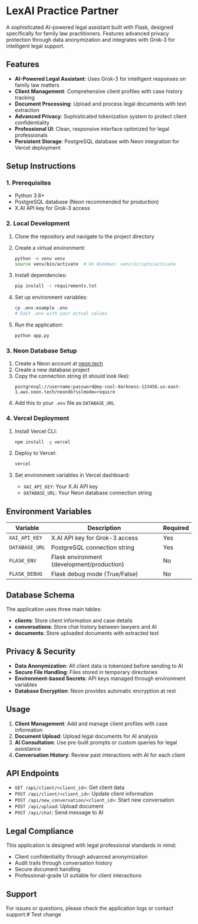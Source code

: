 # LexAI Practice Partner

A sophisticated AI-powered legal assistant built with Flask, designed specifically for family law practitioners. Features advanced privacy protection through data anonymization and integrates with Grok-3 for intelligent legal support.

## Features

- **AI-Powered Legal Assistant**: Uses Grok-3 for intelligent responses on family law matters
- **Client Management**: Comprehensive client profiles with case history tracking
- **Document Processing**: Upload and process legal documents with text extraction
- **Advanced Privacy**: Sophisticated tokenization system to protect client confidentiality
- **Professional UI**: Clean, responsive interface optimized for legal professionals
- **Persistent Storage**: PostgreSQL database with Neon integration for Vercel deployment

## Setup Instructions

### 1. Prerequisites

- Python 3.8+
- PostgreSQL database (Neon recommended for production)
- X.AI API key for Grok-3 access

### 2. Local Development

1. Clone the repository and navigate to the project directory
2. Create a virtual environment:
   ```bash
   python -m venv venv
   source venv/bin/activate  # On Windows: venv\Scripts\activate
   ```

3. Install dependencies:
   ```bash
   pip install -r requirements.txt
   ```

4. Set up environment variables:
   ```bash
   cp .env.example .env
   # Edit .env with your actual values
   ```

5. Run the application:
   ```bash
   python app.py
   ```

### 3. Neon Database Setup

1. Create a Neon account at [neon.tech](https://neon.tech)
2. Create a new database project
3. Copy the connection string (it should look like):
   ```
   postgresql://username:password@ep-cool-darkness-123456.us-east-1.aws.neon.tech/neondb?sslmode=require
   ```
4. Add this to your `.env` file as `DATABASE_URL`

### 4. Vercel Deployment

1. Install Vercel CLI:
   ```bash
   npm install -g vercel
   ```

2. Deploy to Vercel:
   ```bash
   vercel
   ```

3. Set environment variables in Vercel dashboard:
   - `XAI_API_KEY`: Your X.AI API key
   - `DATABASE_URL`: Your Neon database connection string

## Environment Variables

| Variable | Description | Required |
|----------|-------------|----------|
| `XAI_API_KEY` | X.AI API key for Grok-3 access | Yes |
| `DATABASE_URL` | PostgreSQL connection string | Yes |
| `FLASK_ENV` | Flask environment (development/production) | No |
| `FLASK_DEBUG` | Flask debug mode (True/False) | No |

## Database Schema

The application uses three main tables:

- **clients**: Store client information and case details
- **conversations**: Store chat history between lawyers and AI
- **documents**: Store uploaded documents with extracted text

## Privacy & Security

- **Data Anonymization**: All client data is tokenized before sending to AI
- **Secure File Handling**: Files stored in temporary directories
- **Environment-based Secrets**: API keys managed through environment variables
- **Database Encryption**: Neon provides automatic encryption at rest

## Usage

1. **Client Management**: Add and manage client profiles with case information
2. **Document Upload**: Upload legal documents for AI analysis
3. **AI Consultation**: Use pre-built prompts or custom queries for legal assistance
4. **Conversation History**: Review past interactions with AI for each client

## API Endpoints

- `GET /api/client/<client_id>`: Get client data
- `POST /api/client/<client_id>`: Update client information
- `POST /api/new_conversation/<client_id>`: Start new conversation
- `POST /api/upload`: Upload document
- `POST /api/chat`: Send message to AI

## Legal Compliance

This application is designed with legal professional standards in mind:

- Client confidentiality through advanced anonymization
- Audit trails through conversation history
- Secure document handling
- Professional-grade UI suitable for client interactions

## Support

For issues or questions, please check the application logs or contact support.# Test change
